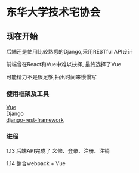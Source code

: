 东华大学技术宅协会
=========


## 现在开始
后端还是使用比较熟悉的Django,采用RESTful API设计

前端曾在React和Vue中难以抉择, 最终选择了Vue

可能精力不是很足够,抽出时间来慢慢写


### 使用框架及工具
[Vue](https://github.com/vuejs/vue)  
[Django](https://github.com/django/django)  
[django-rest-framework](https://github.com/tomchristie/django-rest-framework)  


### 进程
1.13  后端API完成了 义修、登录、注册、注销  

1.14  整合webpack + Vue





